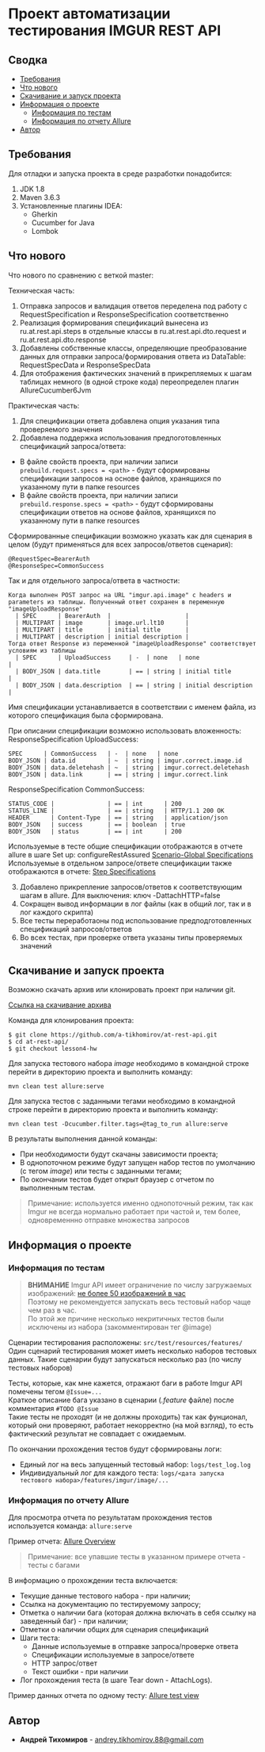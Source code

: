 # Проект автоматизации тестирования IMGUR REST API

## Сводка

- [Требования](#Требования)
- [Что нового](#Что-нового)
- [Скачивание и запуск проекта](#Скачивание-и-запуск-проекта)
- [Информация о проекте](#Информация-о-проекте)
    - [Информация по тестам](#Информация-по-тестам)
    - [Информация по отчету Allure](#Информация-по-отчету-Allure)  
- [Автор](#Автор)

## Требования
<a name="Требования"></a>
Для отладки и запуска проекта в среде разработки понадобится:

1. JDK 1.8
2. Maven 3.6.3
3. Установленные плагины IDEA:
    - Gherkin
    - Cucumber for Java
    - Lombok
    
## Что нового
<a name="Что-нового"></a>

Что нового по сравнению с веткой master:  

Техническая часть:
1. Отправка запросов и валидация ответов переделена под работу с RequestSpecification и ResponseSpecification соответственно
2. Реализация формирования спецификаций вынесена из ru.at.rest.api.steps в отдельные классы в ru.at.rest.api.dto.request и ru.at.rest.api.dto.response
3. Добавлены собственные классы, определяющие преобразование данных для отправки запроса/формирования ответа из DataTable: RequestSpecData и ResponseSpecData
4. Для отображения фактических значений в прикрепляемых к шагам таблицах немного (в одной строке кода) переопределен плагин AllureCucumber6Jvm

Практическая часть:
1. Для спецификации ответа добавлена опция указания типа проверяемого значения
2. Добавлена поддержка использования предпоготовленных спецификаций запроса/ответа:  
- В файле свойств проекта, при наличии записи `prebuild.request.specs = <path>` - будут сформированы спецификации запросов на основе файлов, хранящихся по указанному пути в папке resources  
- В файле свойств проекта, при наличии записи `prebuild.response.specs = <path>` - будут сформированы спецификации ответов на основе файлов, хранящихся по указанному пути в папке resources  

Сформированные спецификации возможно указать как для сценария в целом (будут применяться для всех запросов/ответов сценария):
```
@RequestSpec=BearerAuth
@ResponseSpec=CommonSuccess
```
Так и для отдельного запроса/ответа в частности:
```
Когда выполнен POST запрос на URL "imgur.api.image" с headers и parameters из таблицы. Полученный ответ сохранен в переменную "imageUploadResponse"
  | SPEC      | BearerAuth  |                     |
  | MULTIPART | image       | image.url.lt10      |
  | MULTIPART | title       | initial title       |
  | MULTIPART | description | initial description |
Тогда ответ Response из переменной "imageUploadResponse" соответствует условиям из таблицы
  | SPEC      | UploadSuccess     | -  | none   | none                |
  | BODY_JSON | data.title        | == | string | initial title       |
  | BODY_JSON | data.description  | == | string | initial description |
```

Имя спецификации устанавливается в соответствии с именем файла, из которого спецификация была сформирована.

При описании спецификации возможно использовать вложенность:  
ResponseSpecification UploadSuccess:
```
SPEC      | CommonSuccess   | -  | none   | none
BODY_JSON | data.id         | ~  | string | imgur.correct.image.id
BODY_JSON | data.deletehash | ~  | string | imgur.correct.deletehash
BODY_JSON | data.link       | == | string | imgur.correct.link
```
ResponseSpecification CommonSuccess:
```
STATUS_CODE |               | == | int      | 200
STATUS_LINE |               | == | string   | HTTP/1.1 200 OK
HEADER      | Content-Type  | == | string   | application/json
BODY_JSON   | success       | == | boolean  | true
BODY_JSON   | status        | == | int      | 200
```
Используемые в тесте общие спецификации отображаются в отчете allure в шаге Set up: configureRestAssured [Scenario-Global Specifications](https://drive.google.com/file/d/1S2dPrD1hvD-KKvhwePBHoUZcQb97t-da/view?usp=sharing)  
Используемые в отдельном запросе/ответе спецификации также отображаются в отчете: [Step Specifications](https://drive.google.com/file/d/1HjmRUccOlvpOxmXs10HWC8llTy3nzTJt/view?usp=sharing)

3. Добавлено прикрепление запросов/ответов к соответствующим шагам в allure. Для выключения: ключ -DattachHTTP=false  
4. Сокращен вывод информации в лог файлы (как в общий лог, так и в лог каждого скрипта)
5. Все тесты переработаоны под использование предподготовленных спецификаций запросов/ответов
6. Во всех тестах, при проверке ответа указаны типы проверяемых значений

## Скачивание и запуск проекта
<a name="Скачивание-и-запуск-проекта"></a>
Возможно скачать архив или клонировать проект при наличии git.

[Ссылка на скачивание архива](https://github.com/a-tikhomirov/at-rest-api/archive/lesson4-hw.zip)

Команда для клонирования проекта:

```
$ git clone https://github.com/a-tikhomirov/at-rest-api.git
$ cd at-rest-api/
$ git checkout lesson4-hw
```

Для запуска тестового набора *image* необходимо в командной строке перейти в директорию проекта и выполнить команду:

```
mvn clean test allure:serve
```

Для запуска тестов c заданными тегами необходимо в командной строке перейти в директорию проекта и выполнить команду:

```
mvn clean test -Dcucumber.filter.tags=@tag_to_run allure:serve
```

В результаты выполнения данной команды:
- При необходимости будут скачаны зависимости проекта;
- В однопоточном режиме будут запущен набор тестов по умолчанию (с тегом *image*) или тесты с заданными тегами;
- По окончании тестов будет открыт браузер с отчетом по выполненным тестам.

> Примечание: используется именно однопоточный режим, так как Imgur не всегда нормально
> работает при частой и, тем более, одновременнно отправке множества запросов

## Информация о проекте
<a name="Информация-о-проекте"></a>
### Информация по тестам
<a name="Информация-по-тестам"></a>
> **ВНИМАНИЕ** Imgur API имеет ограничение по числу загружаемых изображений: [не более 50 изображений в час](https://help.imgur.com/hc/en-us/articles/115000083326-What-files-can-I-upload-What-is-the-size-limit-)  
> Поэтому не рекомендуется запускать весь тестовый набор чаще чем раз в час.  
> По этой же причине несколько некритичных тестов были исключены из набора (закомментирован тег @image)

Сценарии тестирования расположены: `src/test/resources/features/`  
Один сценарий тестирования может иметь несколько наборов тестовых данных. Такие сценарии будут запускаться несколько раз (по числу тестовых наборов)  

Тесты, которые, как мне кажется, отражают баги в работе Imgur API помечены тегом `@Issue=...`  
Краткое описание бага указано в сценарии (*.feature* файле) после комментария `#TODO @Issue`  
Такие тесты не проходят (и не должны проходить) так как фунционал, который они проверяют, работает некорректно (на мой взгляд), то есть фактический результат не совпадает с ожидаемым. 

По окончании прохождения тестов будут сформированы логи:
- Единый лог на весь запущенный тестовый набор: `logs/test_log.log`
- Индивидуальный лог для каждого теста: `logs/<дата запуска тестового набора>/features/imgur/image/...`

### Информация по отчету Allure
<a name="Информация-по-отчету-Allure"></a>
Для просмотра отчета по результатам прохождения тестов используется команда: `allure:serve`

Пример отчета: [Allure Overview](https://drive.google.com/file/d/1ACWFvV4DoG-T2MGVSuexWbMX9I9S_RO_/view?usp=sharing)
> Примечание: все упавшие тесты в указанном примере отчета - тесты с багами

В информацию о прохождении теста включается:
- Текущие данные тестового набора - при наличии;
- Ссылка на документацию по тестируемому запросу;
- Отметка о наличии бага (которая должна включать в себя ссылку на заведенный баг) - при наличии;
- Отметки о наличии общих для сценария спецификаций  
- Шаги теста:
  - Данные используемые в отправке запроса/проверке ответа
  - Спецификации используемые в запросе/ответе
  - HTTP запрос/ответ
  - Текст ошибки - при наличии  
- Лог прохождения теста (в шаге Tear down - AttachLogs).

Пример данных отчета по одному тесту: [Allure test view](https://drive.google.com/file/d/1AXPHxO4_x1MS6gTLOm8xMNVsenj9d24s/view?usp=sharing)

## Автор

- **Андрей Тихомиров** - <andrey.tikhomirov.88@gmail.com>